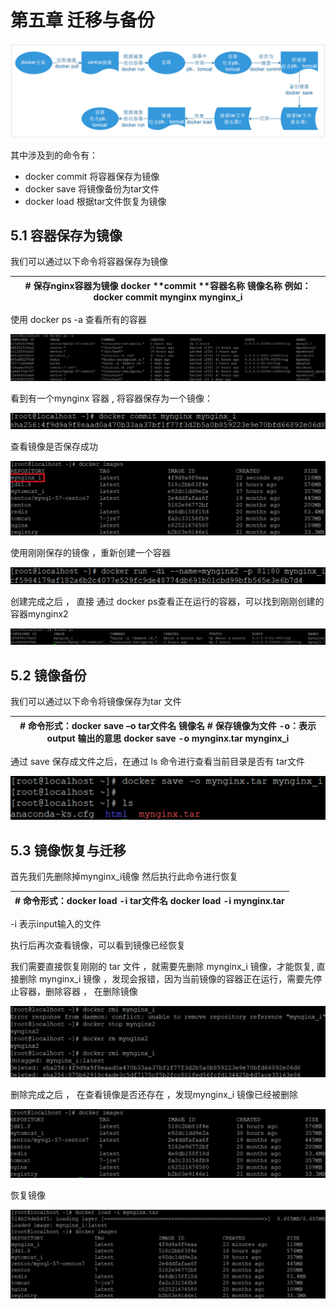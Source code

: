 # 第五章 迁移与备份

![](image/image_48_MKN1fwfPeq.png)

其中涉及到的命令有：

-   docker commit 将容器保存为镜像
-   docker save 将镜像备份为tar文件
-   docker load 根据tar文件恢复为镜像

## 5.1 容器保存为镜像

我们可以通过以下命令将容器保存为镜像

| # 保存nginx容器为镜像&#xA;docker **commit **容器名称  镜像名称&#xA;例如：docker **commit** mynginx mynginx\_i&#xA; |
| ------------------------------------------------------------------------------------------------ |

使用 docker ps -a 查看所有的容器



![](image/image_49_wHBdhEPjWv.png)

看到有一个mynginx 容器 , 将容器保存为一个镜像：



![](image/image_50_MFkBBWFyjn.png)

查看镜像是否保存成功



![](image/image_51_-PRtU5Lkta.png)

使用刚刚保存的镜像 ，重新创建一个容器



![](image/image_52_pbuJDQw-4K.png)

创建完成之后 ， 直接 通过 docker ps查看正在运行的容器，可以找到刚刚创建的容器mynginx2



![](image/image_53_-P3k3uM5gB.png)

## 5.2 镜像备份

我们可以通过以下命令将镜像保存为tar 文件

| # 命令形式：docker save –o tar文件名 镜像名&#xA;# 保存镜像为文件 -o：表示output 输出的意思&#xA;docker  save -o mynginx.tar mynginx\_i&#xA; |
| ---------------------------------------------------------------------------------------------------------------- |

通过 save 保存成文件之后，在通过 ls 命令进行查看当前目录是否有 tar文件



![](image/image_54_a07fFV8PiK.png)

## 5.3 镜像恢复与迁移

首先我们先删除掉mynginx\_i镜像 然后执行此命令进行恢复

| # 命令形式：docker load -i tar文件名&#xA;docker load -i mynginx.tar&#xA; |
| ---------------------------------------------------------------- |

-i 表示input输入的文件

执行后再次查看镜像，可以看到镜像已经恢复

我们需要直接恢复刚刚的 tar 文件 ，就需要先删除 mynginx\_i 镜像，才能恢复, 直接删除 mynginx\_i 镜像 ，发现会报错，因为当前镜像的容器正在运行，需要先停止容器，删除容器 ， 在删除镜像



![](image/image_55_QoqsRY0pb6.png)

删除完成之后 ， 在查看镜像是否还存在 ，发现mynginx\_i 镜像已经被删除



![](image/image_56_lq86IZq_na.png)

恢复镜像



![](image/image_57_RWrMCrhmPK.png)

